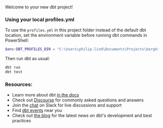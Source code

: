 Welcome to your new dbt project!


### Using your local profiles.yml

To use the `profiles.yml` in this project folder instead of the default dbt location, set the environment variable before running dbt commands in PowerShell:

```powershell
$env:DBT_PROFILES_DIR = "C:\Users\philip.lind\Documents\Projects\bergkvara_dbt_fabric"
```

Then run dbt as usual:

```powershell
dbt run
dbt test
```


### Resources:
- Learn more about dbt [in the docs](https://docs.getdbt.com/docs/introduction)
- Check out [Discourse](https://discourse.getdbt.com/) for commonly asked questions and answers
- Join the [chat](https://community.getdbt.com/) on Slack for live discussions and support
- Find [dbt events](https://events.getdbt.com) near you
- Check out [the blog](https://blog.getdbt.com/) for the latest news on dbt's development and best practices

